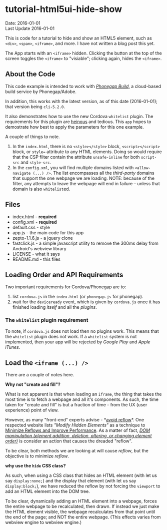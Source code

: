 # tutorial-html5ui-hide-show #
Date: 2016-01-01<br>
Last Update 2016-01-01

This is code for a tutorial to hide and show an HTML5 element, such as `<div>`, `<span>`, `<iframe>`, and more. I have not written a blog post this yet.

The App starts with an `<iframe>` hidden. Clicking the button at the top of the screen toggles the `<iframe>` to "visiable"; clicking again, hides the `<iframe>`.

## About the Code ##

This code example is intended to work with [*Phonegap Build*](https://build.phonegap.com/), a cloud-based build service by Phonegap/Adobe.

In addition, this works with the latest version, as of this date (2016-01-01); that version being `cli-5.2.0`.

It also demonstrates how to use the new Cordova `whitelist` plugin. The requirements for this plugin are [heinous](https://en.wiktionary.org/wiki/heinous#Adjective) and tedious. This `app` hopes to demostrate how best to apply the parameters for this one example.

A couple of things to note. 

1. In the `index.html`, there is no `<style></style>` block, `<script></script>` block, or `style=` attribute to any HTML elements. Doing so would require that the CSP filter contain the attribute `unsafe-inline` for both `script-src` and `style-src`.
2. In the `config.xml`, you will find multiple domains listed with `<allow-navigate (...) />`. The list encompasses all the *third-party* domains that support the one webpage we are loading. NOTE: because of the filter, any attempts to leave the webpage will end in failure &ndash; unless that domain is also `whitelist`ed.

## Files ##
- index.html - **required**
- config.xml - **required**
- default.css - style
- app.js - the main code for this app
- zepto-1.1.6.js - a jquery clone
- fastclick.js - a simple javascript utility to remove the 300ms delay from Android's webview library
- LICENSE - what it says
- README.md - this files

## Loading Order and API Requirements ##

Two important requirements for Cordova/Phonegap are to:

1. list `cordova.js` in the `index.html` (or `phonegap.js` for phonegap).
2. wait for the `deviceready` event, which is given by `cordova.js` once it has finished loading *itself* and all the *plugins*.

### The `whitelist` plugin requirement ##

To note, if `cordova.js` does not load then no plugins work. This means that the `whitelist` plugin does not work. If a `whitelist` system is not implemented, then your app will be rejected by *Google Play* and *Apple iTunes*.

## Load the `<iframe (...) />` ##

There are a couple of notes here.

**Why not "create and fill"?**

What is not apparent is that when loading an `iframe`, the thing that takes the most time is to fetch a webpage and all it's components. As such, the time taken for "create and fill" is but a fraction of time - from the UX (user experience) point of view.

However, as many "front-end" experts advise - \*[avoid reflow](https://www.google.com/search?q=html+front-end+avoid+reflow)\*. One respected website lists *"Modify Hidden Elements"* as a technique to [Minimize Reflows and Improve Performance](http://www.sitepoint.com/10-ways-minimize-reflows-improve-performance/). As a matter of fact, [*DOM manipulation (element addition, deletion, altering, or changing element order)*](http://frontendbabel.info/articles/webpage-rendering-101/) is consider an action that causes the dreaded "reflow".

To be clear, both methods we are looking at will cause *reflow*, but the objective is to minimize *reflow*.

**why use the `hide` CSS class?**

As such, when using a CSS class that hides an HTML element (with let us say `display:none;`) and the display that element (with let us say `display:block;`), we have reduced the reflow by not forcing the `viewport` to add an HTML element into the DOM tree. 

To be clear, dynamically adding an HTML element into a webpage, forces the entire webpage to be recalculated, then drawn. If instead we just make the HTML element visible, the webpage recalculates from that point until the end of the page; and NOT the entire webpage. (This effects varies from webview engine to webview engine.)
